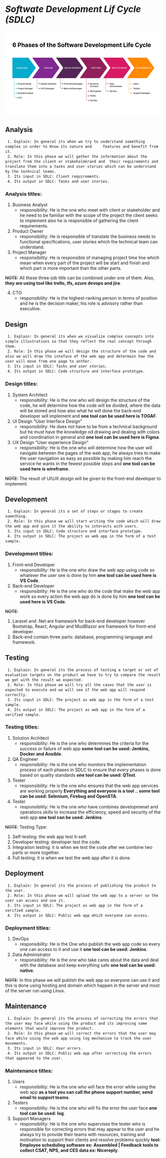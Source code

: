 # _Softwate Development Lif Cycle (SDLC)_
![sdlc](../image/sdls.png)

## **Analysis**
     1. Explain: In general its when we try to understand something complex in order to Know its nature and     features and benefit from it.
     2. Role: In this phase we will gather the information about the project from the client or stakeholderand and  their requirements and translate them into a tasks and user stories which can be understand by the technical teams.
     3. Its input in SDLC: Client requirements. 
     4. Its output in SDLC: Tasks and user stories.
### Analysis titles:
1. Business Analyst
   * responsibility:
       He is the one who meet with client or stakeholder and he need to be familiar with the scope of the project the client seeks to implement also he is responsible of gathering the client requirements.
2. Product Owner
    * responsibility:
       He is responsible of translate the business needs to functional specifications, user stories which the technical team can understand.
3. Project Manager
    * responsibility:
       He is responsible of managing project time line which mean when every part of the project will be start and finish and which part is more important than the other parts. 

~~NOTE~~: All these three-job title can be combined under one of them. Also, **they are using tool like trello, tfs, azure devops and jira**.

4. CTO
    * responsibility:
       He is the highest-ranking person in terms of position and he is the decision maker, his role is advisory rather than executive.

## **Design**
     1. Explain: In general its when we visualize complex concepts into simple illustrations so that they reflect the real concept through them.
     2. Role: In this phase we will design the structure of the code and also we will draw the inteface of the web app and determain how the user will move from one page to anther.
     3. Its input in SDLC: Tasks and user stories. 
     4. Its output in SDLC: Code structure and interface prototype.

### Design titles:
1. System Architect
   * responsibility:
       He is the one who will design the structure of the code, he will determine how the code will be divided, where the data will be stored and how also what he will done the back-end developer will implement and **one tool can be used here is TOGAF**.
2. UI Design “User Interface Design” 
   * responsibility:
       He does not have to be from a technical background but he must have the knowledge od drawing and dealing with colors and coordination in general and **one tool can be used here is Figma**.
3. UX Design “User experience Design” 
   * responsibility:
       He is the one who will determine how the user will navigate between the pages of the web app, he always tries to make the user navigation as easy as possible by making him reach the service he wants in the fewest possible steps and **one tool can be used here is wireframe**.

~~NOTE~~: The result of UI\UX design will be given to the front-end developer to implement.

## **Development**
     1. Explain: In general its a set of steps or stages to create something.
     2. Role: In this phase we will start writing the code which will draw the web app and give it the ability to interacts with users.
     3. Its input in SDLC: Code structure and interface prototype. 
     4. Its output in SDLC: The project as web app in the form of a test sample.

### Development titles:
1. Front-end Developer
   * responsibility:
       He is the one who draw the web app using code so whatever the user see is done by him **one tool can be used here is VS Code**.
2. Back-end Developer 
   * responsibility:
       He is the one who do the code that make the web app work so every action the web app do is done by him **one tool can be used here is VS Code**.

~~NOTE~~: 
1. Laravel and .Net are framework for back-end developer however Bootstrap, React, Angular and MudBlazor are framework for front-end developer.
2. Back-end contain three parts: database, programming language and framework.


## **Testing**
     1. Explain: In general its the process of testing a target or set of evaluation targets on the product we have to try to compare the result we get with the result we expected.
     2. Role: In this phase we will try all the cases that the user is expected to execute and we will see if the web app will respond correctly.
     3. Its input in SDLC: The project as web app in the form of a test sample.
     4. Its output in SDLC: The project as web app in the form of a verified sample.

### Testing titles:
1. Solution Architect
   * responsibility:
       He is the one who determines the criteria for the success or failure of web app **some tool can be used: Jenkins, Docker and Ansible**.
2. QA Engineer 
   * responsibility:
       He is the one who monitors the implementation process of each phases in SDLC to ensure that every phases is done based on quality standards **one tool can be used: QTest**.
3. Tester 
   * responsibility:
       He is the one who ensures that the web app services are working properly **Everything and everyone is a tool .. some tool can be used: Selenium, Firebug and OpenSTA**.
4. Tester 
   * responsibility:
       He is the one who have combines developmenet and operations skills to increase the efficiency, speed and security of the web app **one tool can be used: Jenkins**.

~~NOTE~~: 
Testing Type:
1. Self-testing: the web app test it-self.
2. Developer testing: developer test the code.
3. Integration testing: it is when we test the code after we combine two parts or more together.
4. Full testing: it is when we test the web app after it is done.


## **Deployment**
     1. Explain: In general its the process of publishing the product to the user.
     2. Role: In this phase we will upload the web app to a server so the user can access and use it.
     3. Its input in SDLC: The project as web app in the form of a verified sample.
     4. Its output in SDLC: Public web app which everyone can access.

### Deployment titles:
1. DevOps
   * responsibility:
       He is the One who publish the web app code so every one can access to it and use it **one tool can be used: Jenkins**.
2. Data Administrator 
   * responsibility:
       He is the one who take cares about the data and deal with the database and keep everything safe **one tool can be used: native**.

~~NOTE~~: In this phase we will publish the web app so everyone can use it and this is done using hosting and domain which happen in the server and most of the server run using Linux. 

## **Maintenance**
     1. Explain: In general its the process of correcting the errors that the user may face while using the product and its improving some elements that would improve the product.
     2. Role: In this phase we will correct the errors that the user may face while using the web app using log mechanism to track the user movements.
     3. Its input in SDLC: User errors.
     4. Its output in SDLC: Public web app after correcting the errors that appeared to the user.

### Maintenance titles:
1. Users
   * responsibility:
       He is the one who will face the error while using the web app **as a tool you can call the phone support number, send email to support teams**.
2. Testers
   * responsibility:
       He is the one who will fix the error the user face **one tool can be used: log**.
3. Support Managers
   * responsibility:
       He is the one who supervises the tester who is responsible for correcting errors that may appear to the user and he always try to provide their teams with resources, training and motivation to support their clients and resolve problems quickly **tool: Employee scheduling software ex: Assembled | Feedback tools to collect CSAT, NPS, and CES data ex: Nicereply**.

